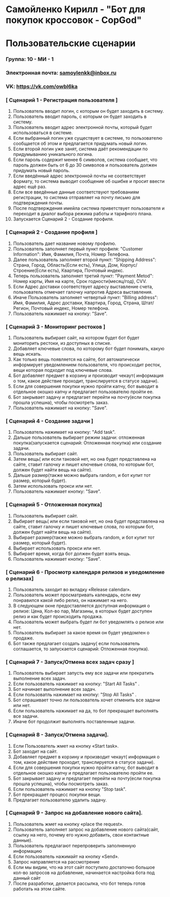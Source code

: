 # Самойленко Кирилл - "Бот для покупок кроссовок - CopGod"
# Пользовательские сценарии
	
### Группа: 10 - МИ - 1
### Электронная почта: samoylenkk@inbox.ru
### VK: https://vk.com/owbl6ka

### [ Сценарий 1 - Регистрация пользователя ]
	
1. Пользователь вводит логин, с которым он будет заходить в систему.
2. Пользователь вводит пароль, с которым он будет заходить в систему.
3. Пользователь вводит адрес электронной почты, который будет использоваться в системе.
4. Если выбранный логин уже существует в системе, то пользователю сообщается об этом и предлагается придумать новый логин.
5. Если второй логин уже занят, система даёт рекомендации по придумыванию уникального логина.
6. Если пароль содержит менее 6 символов, система сообщает, что пароль должен быть от 6 до 30 символов и пользователь должен придумать новый пароль.
7. Если введённый адрес электронной почты не соответствует формату, то система выводит сообщение об ошибке и просит ввести адрес ещё раз.
8. Если все введённые данные соответствуют требованиям регистрации, то система отправляет на почту письмо для подтверждения почты.
9. После подтверждения имейла система приветствует пользователя и переходит в диалог выбора режима работы и тарифного плана.
10. Запускается Сценарий 2 - Создание профиля.
	
	
### [ Сценарий 2 - Создание профиля ]
	
1. Пользователь дает название новому профилю.
2. Пользователь заполняет первый пункт профиля: "Customer Information": Имя, Фамилия, Почта, Номер Телефона.
3. Далее пользователь заполняет второй пункт: "Shipping Address": Страна, Город, Область(Если есть), Улица, Дом, Корпус/ Строение(Если есть), Квартира, Почтовый индекс.
4. Теперь пользователь заполняет третий пункт: "Payment Metod": Номер карты, Имя на карте, Срок годности(месяц/год), CVV.
5. Если Адрес доставки соответствует адресу выставление счета, пользователь отмечает галочку напротив Адреса выставления.
6. Иначе Пользователь заполняет четвертый пункт: "Billing address": Имя, Фамилия, Адрес доставки, Квартира, Город, Страна, Штат/Регион, Почтовый индекс, Номер телефона. 
7. Пользователь нажимает на кнопку: "Save".
	
### [ Сценарий 3 - Мониторинг рестоков ]
1. Пользователь выбирает сайт, на котором будет бот будет мониторить рестоки, из доступных в списке.
2. Добавляет ключевые слова, по которому бот будет понимать, какую вещь искать.
3. Как только вещь появляется на сайте, бот автоматически информирует уведомлением пользователя, что происходит ресток, вещи которая подходит под ключевые слова.
4. Бот добавляет предмет в корзину и производит чекаут( информация о том, какое действие проходит, транслируется в статусе задачи).
5. Если для совершения покупки нужно пройти капчу, бот выводит в отдельное окошко капчу и предлагает пользователю пройти ее.
5. Бот закрывает задачу и предлагает перейти на почту(если покупка прошла успешна), чтобы посмотреть заказ.
6. Пользователь нажимает на кнопку: "Save".
	
### [ Сценарий 4 - Создание задачи ]
	
1. Пользователь нажимает на кнопку: "Add task".
2. Дальше пользователь выбирает режим задачи: отложенная покупка(запускается сценарий: Отложенная покупка) или создание задачи.
2. Пользователь выбирает сайт.
3. Затем вещь( или если таковой нет, но она будет представлена на сайте, ставит галочку и пишет ключевые слова, по которым бот, должен будет найти вещь на сайте).
4. Дальше размер(также можно выбрать random, и бот купит тот размер, который будет).
5. Затем использовать прокси или нет.
6. Пользователь нажимает кнопку: "Save". 
	
	
### [ Сценарий 5 - Отложенная покупка]
	
1. Пользователь выбирает сайт.
2. Выбирает вещь( или если таковой нет, но она будет представлена на сайте, ставит галочку и пишет ключевые слова, по которым бот, должен будет найти вещь на сайте).
3. Выбирает размер(также можно выбрать random, и бот купит тот размер, который будет).
4. Выбирает использовать прокси или нет.
5. Выбирает время, когда бот должен будет взять вещь.
6. Пользователь нажимает кнопку: "Save". 
	
### [ Сценарий 6 - Просмотр календаря релизов и уведомление о релизах]
	
1. Пользователь заходит во вкладку «Release calendar».
2. Пользователь может просматривать календарь, если ему понравился какой либо релиз, он нажимает на него.
3. В следующем окне предоставляется доступная информация о релизе: Цена, Кол-во пар, Магазины, в которых будет доступен релиз и как будет происходить продажа.
4. Пользователь может выбрать будет ли бот уведомлять о релизе или нет.
5. Пользователь выбирает за какое время он будет уведомлен о продаже.
6. Бот также предлагает создать задачу( если пользователь соглашается, то запускается сценарий: Отложенная покупка).

### [ Сценарий 7 - Запуск/Отмена всех задач сразу ]
	
1. Пользователь выбирает запусть ему все задачи или прекратить выполнение всех задач.
2. Если пользователь нажимает на кнопку: "Start All Tasks" .
3. Бот начинает выполнение всех задач.
4. Если пользоватль нажимает на кнопку: "Stop All Tasks" .
5. Бот спрашивает точно ли пользователь хочет отменить все задачи или нет.
6. Если пользователь нажимает на да, то бот прекращает выполнять все задачи.
7. Иначе бот продолжит выполнять поставленные задачи.

	
### [ Сценарий 8 - Запуск/Отмена задачи].
	
1. Если Пользователь жмет на кнопку «Start task».
2. Бот заходит на сайт.
3. Добавляет предмет в корзину и производит чекаут( информация о том, какое действие проходит, транслируется в статусе задачи).
4. Если для совершения покупки нужно пройти капчу, бот выводит в отдельное окошко капчу и предлагает пользователю пройти ее.
5. Бот закрывает задачу и предлагает перейти на почту(если покупка прошла успешна), чтобы посмотреть заказ.
6. Если пользователь нажимает на кнопку "Stop task".
7. Бот прекращает процесс покупки вещи.
8. Предлагает пользователю удалить задачу.


### [ Cценарий 9 - Запрос на добавление нового сайта].

1. Пользователь жмет на кнопку «place the request».
2. Пользователь заполняет запрос на добавление нового сайта(сайт, ссылку на него, почему его нужно добавить, свои контактные данные).
3. Пользователь предлагают перепроверить заполненную информацию
4. Если пользователь нажимайт на кнопку «Send».
5. Запрос направляется на рассмотрение 
6. Если мы видим, что на этот сайт поступило достаточно большое кол-во запросов на добавление, начинается настройка бота под данный сайт
7. После разработки, делается рассылка, что бот теперь готов работать на этом сайте.
